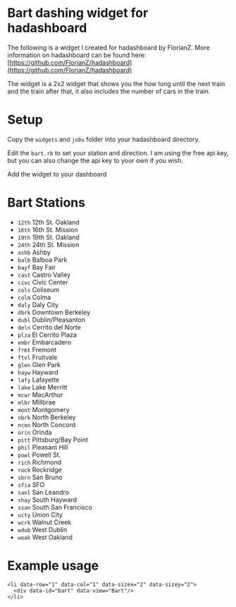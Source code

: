 # Bart dashing widget for hadashboard

The following is a widget I created for hadashboard by FlorianZ. More information on hadashboard can be found here: [https://github.com/FlorianZ/hadashboard](https://github.com/FlorianZ/hadashboard)

The widget is a 2x2 widget that shows you the how long until the next train and the train after that, it also includes the number of cars in the train.

# Setup
Copy the `widgets` and `jobs` folder into your hadashboard directory.

Edit the `bart.rb` to set your station and direction. I am using the free api key, but you can also change the api key to your own if you wish.

Add the widget to your dashboard

# Bart Stations
* `12th` 12th St. Oakland
* `16th` 16th St. Mission
* `19th` 19th St. Oakland
* `24th` 24th St. Mission
* `ashb` Ashby
* `balb` Balboa Park
* `bayf` Bay Fair
* `cast` Castro Valley
* `civc` Civic Center
* `cols` Coliseum
* `colm` Colma
* `daly` Daly City
* `dbrk` Downtown Berkeley
* `dubl` Dublin/Pleasanton
* `deln` Cerrito del Norte
* `plza` El Cerrito Plaza
* `embr` Embarcadero
* `frmt` Fremont
* `ftvl` Fruitvale
* `glen` Glen Park
* `hayw` Hayward
* `lafy` Lafayette
* `lake` Lake Merritt
* `mcar` MacArthur
* `mlbr` Millbrae
* `mont` Montgomery
* `nbrk` North Berkeley
* `ncon` North Concord
* `orin` Orinda
* `pitt` Pittsburg/Bay Point
* `phil` Pleasant Hill
* `powl` Powell St.
* `rich` Richmond
* `rock` Rockridge
* `sbrn` San Bruno
* `sfia` SFO
* `sanl` San Leandro
* `shay` South Hayward
* `ssan` South San Francisco
* `ucty` Union City
* `wcrk` Walnut Creek
* `wdub` West Dublin
* `woak` West Oakland

# Example usage
```
<li data-row="1" data-col="1" data-sizex="2" data-sizey="2">
  <div data-id="bart" data-view="Bart"/>
</li> 
```